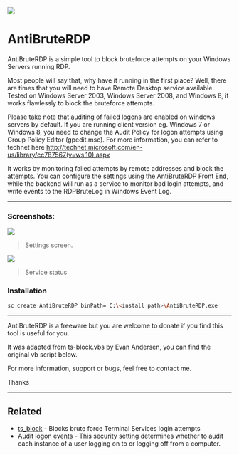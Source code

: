 ![](https://blog.yusri.com.my/wp-content/uploads/2014/05/antibrute-817x320.jpg)
# AntiBruteRDP
AntiBruteRDP is a simple tool to block bruteforce attempts on your Windows Servers running RDP.

Most people will say that, why have it running in the first place? Well, there are times that you will need to have Remote Desktop service available. Tested on Windows Server 2003, Windows Server 2008, and Windows 8, it works flawlessly to block the bruteforce attempts.

Please take note that auditing of failed logons are enabled on windows servers by default. If you are running client version eg. Windows 7 or Windows 8, you need to change the Audit Policy for logon attempts using Group Policy Editor (gpedit.msc). For more information, you can refer to technet here http://technet.microsoft.com/en-us/library/cc787567(v=ws.10).aspx

It works by monitoring failed attempts by remote addresses and block the attempts. You can configure the settings using the AntiBruteRDP Front End, while the backend will run as a service to monitor bad login attempts, and write events to the RDPBruteLog in Windows Event Log.

----
### Screenshots:

![](https://blog.yusri.com.my/wp-content/uploads/2014/05/1-MainSettings.png)

> Settings screen.

![](https://blog.yusri.com.my/wp-content/uploads/2014/05/2-SerciveCOnfig.png)

> Service status

### Installation

```bash
sc create AntiBruteRDP binPath= C:\<install path>\AntiBruteRDP.exe
```

----
AntiBruteRDP is a freeware but you are welcome to donate if you find this tool is useful for you.

It was adapted from ts-block.vbs by Evan Andersen, you can find the original vb script below.

For more information, support or bugs, feel free to contact me.

Thanks

----
## Related

- [ts_block](https://github.com/EvanAnderson/ts_block/) - Blocks brute force Terminal Services login attempts
- [Audit logon events](http://technet.microsoft.com/en-us/library/cc787567(v=ws.10).aspx) - This security setting determines whether to audit each instance of a user logging on to or logging off from a computer.


